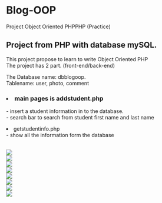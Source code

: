 # Blog-OOP
Project Object Oriented PHPPHP (Practice)
<h2>Project from PHP with database mySQL.</h2>
This project propose to learn to write Object Oriented PHP<br>
The project has 2 part. (front-end/back-end)
<p>
The Database name: dbblogoop.<br>
Tablename: user, photo, comment<br>

<h3><li>main pages is addstudent.php</li></h3>
<p>
- insert a student information in to the database.<br>
- search bar to search from student first name and last name<br>
<li>getstudentinfo.php</li>
- show all the information form the database<br>
</p>
<br>
<img src="admin/jpg/2.jpg"><br>
<img src="admin/jpg/1.jpg"><br>
<img src="admin/jpg/3.jpg"><br>
<img src="admin/jpg/4.jpg"><br>
<img src="admin/jpg/5.jpg"><br>
<img src="admin/jpg/6.jpg"><br>
<img src="admin/jpg/7.jpg"><br>
<img src="admin/jpg/8.jpg"><br>


